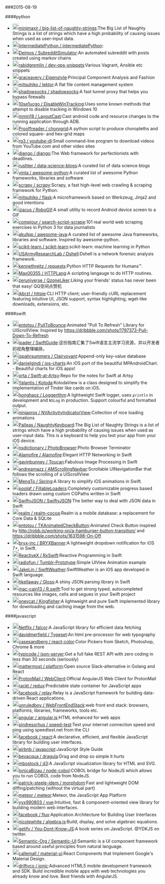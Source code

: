 ###2015-08-19

####python
* <img src='https://avatars3.githubusercontent.com/u/2179708?v=3&s=40' height='20' width='20'>[minimaxir / big-list-of-naughty-strings](https://github.com/minimaxir/big-list-of-naughty-strings):The Big List of Naughty Strings is a list of strings which have a high probability of causing issues when used as user-input data.
* <img src='https://avatars0.githubusercontent.com/u/3696393?v=3&s=40' height='20' width='20'>[IntermediatePython / intermediatePython](https://github.com/IntermediatePython/intermediatePython):
* <img src='https://avatars1.githubusercontent.com/u/9033?v=3&s=40' height='20' width='20'>[Deimos / SubredditSimulator](https://github.com/Deimos/SubredditSimulator):An automated subreddit with posts created using markov chains
* <img src='https://avatars0.githubusercontent.com/u/444906?v=3&s=40' height='20' width='20'>[rabidgremlin / dev-ops-snippets](https://github.com/rabidgremlin/dev-ops-snippets):Various Vagrant, Ansible etc snippets
* <img src='https://avatars1.githubusercontent.com/u/5048800?v=3&s=40' height='20' width='20'>[graceavery / Eigenstyle](https://github.com/graceavery/Eigenstyle):Principal Component Analysis and Fashion
* <img src='https://avatars1.githubusercontent.com/u/7396?v=3&s=40' height='20' width='20'>[mitsuhiko / lektor](https://github.com/mitsuhiko/lektor):A flat file content management system
* <img src='https://avatars0.githubusercontent.com/u/1073082?v=3&s=40' height='20' width='20'>[shadowsocks / shadowsocks](https://github.com/shadowsocks/shadowsocks):A fast tunnel proxy that helps you bypass firewalls
* <img src='https://avatars3.githubusercontent.com/u/605854?v=3&s=40' height='20' width='20'>[10se1ucgo / DisableWinTracking](https://github.com/10se1ucgo/DisableWinTracking):Uses some known methods that attempt to disable tracking in Windows 10
* <img src='https://avatars0.githubusercontent.com/u/748883?v=3&s=40' height='20' width='20'>[mmin18 / LayoutCast](https://github.com/mmin18/LayoutCast):Cast android code and resource changes to the running application through ADB.
* <img src='https://avatars1.githubusercontent.com/u/6461717?v=3&s=40' height='20' width='20'>[Prooffreader / chorogrid](https://github.com/Prooffreader/chorogrid):A python script to produce choropleths and colored square- and hex-grid maps
* <img src='https://avatars1.githubusercontent.com/u/779568?v=3&s=40' height='20' width='20'>[rg3 / youtube-dl](https://github.com/rg3/youtube-dl):Small command-line program to download videos from YouTube.com and other video sites
* <img src='https://avatars3.githubusercontent.com/u/180401?v=3&s=40' height='20' width='20'>[django / django](https://github.com/django/django):The Web framework for perfectionists with deadlines.
* <img src='https://avatars2.githubusercontent.com/u/3187951?v=3&s=40' height='20' width='20'>[rushter / data-science-blogs](https://github.com/rushter/data-science-blogs):A curated list of data science blogs
* <img src='https://avatars3.githubusercontent.com/u/652070?v=3&s=40' height='20' width='20'>[vinta / awesome-python](https://github.com/vinta/awesome-python):A curated list of awesome Python frameworks, libraries and software
* <img src='https://avatars3.githubusercontent.com/u/185212?v=3&s=40' height='20' width='20'>[scrapy / scrapy](https://github.com/scrapy/scrapy):Scrapy, a fast high-level web crawling & scraping framework for Python.
* <img src='https://avatars1.githubusercontent.com/u/7396?v=3&s=40' height='20' width='20'>[mitsuhiko / flask](https://github.com/mitsuhiko/flask):A microframework based on Werkzeug, Jinja2 and good intentions
* <img src='https://avatars1.githubusercontent.com/u/633837?v=3&s=40' height='20' width='20'>[izacus / RoboGif](https://github.com/izacus/RoboGif):A small utility to record Android device screen to a GIF
* <img src='https://avatars1.githubusercontent.com/u/121520?v=3&s=40' height='20' width='20'>[compjour / search-script-scrape](https://github.com/compjour/search-script-scrape):101 real world web scraping exercises in Python 3 for data journalists
* <img src='https://avatars1.githubusercontent.com/u/4538351?v=3&s=40' height='20' width='20'>[akullpp / awesome-java](https://github.com/akullpp/awesome-java):A curated list of awesome Java frameworks, libraries and software. Inspired by awesome-python.
* <img src='https://avatars1.githubusercontent.com/u/89061?v=3&s=40' height='20' width='20'>[scikit-learn / scikit-learn](https://github.com/scikit-learn/scikit-learn):scikit-learn: machine learning in Python
* <img src='https://avatars1.githubusercontent.com/u/9535039?v=3&s=40' height='20' width='20'>[USArmyResearchLab / Dshell](https://github.com/USArmyResearchLab/Dshell):Dshell is a network forensic analysis framework.
* <img src='https://avatars2.githubusercontent.com/u/119893?v=3&s=40' height='20' width='20'>[kennethreitz / requests](https://github.com/kennethreitz/requests):Python HTTP Requests for Humans™.
* <img src='https://avatars0.githubusercontent.com/u/1633507?v=3&s=40' height='20' width='20'>[Max00355 / HTTPLang](https://github.com/Max00355/HTTPLang):A scripting langauge to do HTTP routines.
* <img src='https://avatars2.githubusercontent.com/u/4648756?v=3&s=40' height='20' width='20'>[zeruniverse / QzoneLiker](https://github.com/zeruniverse/QzoneLiker):Liking your friends' status has never been that easy! QQ空间点赞机
* <img src='https://avatars2.githubusercontent.com/u/326885?v=3&s=40' height='20' width='20'>[jkbrzt / httpie](https://github.com/jkbrzt/httpie):CLI HTTP client; user-friendly cURL replacement featuring intuitive UI, JSON support, syntax highlighting, wget-like downloads, extensions, etc.

####swift
* <img src='https://avatars3.githubusercontent.com/u/2075801?v=3&s=40' height='20' width='20'>[entotsu / PullToBounce](https://github.com/entotsu/PullToBounce):Animated "Pull To Refresh" Library for UIScrollView. Inspired by https://dribbble.com/shots/1797373-Pull-Down-To-Refresh
* <img src='https://avatars0.githubusercontent.com/u/373016?v=3&s=40' height='20' width='20'>[ipader / SwiftGuide](https://github.com/ipader/SwiftGuide):这份指南汇集了Swift语言主流学习资源，并以开发者的视角整理编排。
* <img src='https://avatars1.githubusercontent.com/u/432536?v=3&s=40' height='20' width='20'>[jspahrsummers / Clairvoyant](https://github.com/jspahrsummers/Clairvoyant):Append-only key-value database
* <img src='https://avatars1.githubusercontent.com/u/366926?v=3&s=40' height='20' width='20'>[danielgindi / ios-charts](https://github.com/danielgindi/ios-charts):An iOS port of the beautiful MPAndroidChart. - Beautiful charts for iOS apps!
* <img src='https://avatars0.githubusercontent.com/u/49038?v=3&s=40' height='20' width='20'>[orta / Swift-at-Artsy](https://github.com/orta/Swift-at-Artsy):Repo for the notes for Swift at Artsy
* <img src='https://avatars0.githubusercontent.com/u/839819?v=3&s=40' height='20' width='20'>[Yalantis / Koloda](https://github.com/Yalantis/Koloda):KolodaView is a class designed to simplify the implementation of Tinder like cards on iOS.
* <img src='https://avatars0.githubusercontent.com/u/3926785?v=3&s=40' height='20' width='20'>[honghaoz / Loggerithm](https://github.com/honghaoz/Loggerithm):A lightweight Swift logger, uses `println` in development and `NSLog` in production. Support colourful and formatted output.
* <img src='https://avatars0.githubusercontent.com/u/4948012?v=3&s=40' height='20' width='20'>[ninjaprox / NVActivityIndicatorView](https://github.com/ninjaprox/NVActivityIndicatorView):Collection of nice loading animations
* <img src='https://avatars3.githubusercontent.com/u/48797?v=3&s=40' height='20' width='20'>[Palleas / NaughtyKeyboard](https://github.com/Palleas/NaughtyKeyboard):The Big List of Naughty Strings is a list of strings which have a high probability of causing issues when used as user-input data. This is a keyboard to help you test your app from your iOS device.
* <img src='https://avatars1.githubusercontent.com/u/8357630?v=3&s=40' height='20' width='20'>[nsdictionary / PhotoBrowser](https://github.com/nsdictionary/PhotoBrowser):Photo Browser Terminator
* <img src='https://avatars3.githubusercontent.com/u/7659?v=3&s=40' height='20' width='20'>[Alamofire / Alamofire](https://github.com/Alamofire/Alamofire):Elegant HTTP Networking in Swift
* <img src='https://avatars1.githubusercontent.com/u/409207?v=3&s=40' height='20' width='20'>[gavinbunney / Toucan](https://github.com/gavinbunney/Toucan):Fabulous Image Processing in Swift
* <img src='https://avatars0.githubusercontent.com/u/570797?v=3&s=40' height='20' width='20'>[andreamazz / AMScrollingNavbar](https://github.com/andreamazz/AMScrollingNavbar):Scrollable UINavigationBar that follows the scrolling of a UIScrollView
* <img src='https://avatars3.githubusercontent.com/u/1065452?v=3&s=40' height='20' width='20'>[MengTo / Spring](https://github.com/MengTo/Spring):A library to simplify iOS animations in Swift.
* <img src='https://avatars1.githubusercontent.com/u/7887319?v=3&s=40' height='20' width='20'>[poolqf / FillableLoaders](https://github.com/poolqf/FillableLoaders):Completely customizable progress based loaders drawn using custom CGPaths written in Swift
* <img src='https://avatars0.githubusercontent.com/u/272929?v=3&s=40' height='20' width='20'>[SwiftyJSON / SwiftyJSON](https://github.com/SwiftyJSON/SwiftyJSON):The better way to deal with JSON data in Swift
* <img src='https://avatars1.githubusercontent.com/u/474794?v=3&s=40' height='20' width='20'>[realm / realm-cocoa](https://github.com/realm/realm-cocoa):Realm is a mobile database: a replacement for Core Data & SQLite
* <img src='https://avatars3.githubusercontent.com/u/2075801?v=3&s=40' height='20' width='20'>[entotsu / TKAnimatedCheckButton](https://github.com/entotsu/TKAnimatedCheckButton):Animated Check Button inspired by http://robb.is/working-on/a-hamburger-button-transition/ and https://dribbble.com/shots/1631598-On-Off
* <img src='https://avatars0.githubusercontent.com/u/853032?v=3&s=40' height='20' width='20'>[bryx-inc / BRYXBanner](https://github.com/bryx-inc/BRYXBanner):A lightweight dropdown notification for iOS 7+, in Swift.
* <img src='https://avatars3.githubusercontent.com/u/1641148?v=3&s=40' height='20' width='20'>[ReactiveX / RxSwift](https://github.com/ReactiveX/RxSwift):Reactive Programming in Swift
* <img src='None' height='20' width='20'>[radiofun / Tumblr-Prototype](https://github.com/radiofun/Tumblr-Prototype):Simple UIView Animation example
* <img src='https://avatars2.githubusercontent.com/u/573856?v=3&s=40' height='20' width='20'>[JakeLin / SwiftWeather](https://github.com/JakeLin/SwiftWeather):SwiftWeather is an iOS app developed in Swift language.
* <img src='https://avatars2.githubusercontent.com/u/5456481?v=3&s=40' height='20' width='20'>[hkellaway / Gloss](https://github.com/hkellaway/Gloss):A shiny JSON parsing library in Swift
* <img src='https://avatars0.githubusercontent.com/u/618233?v=3&s=40' height='20' width='20'>[mac-cain13 / R.swift](https://github.com/mac-cain13/R.swift):Tool to get strong typed, autocompleted resources like images, cells and segues in your Swift project
* <img src='https://avatars1.githubusercontent.com/u/1019875?v=3&s=40' height='20' width='20'>[onevcat / Kingfisher](https://github.com/onevcat/Kingfisher):A lightweight and pure Swift implemented library for downloading and caching image from the web.

####javascript
* <img src='https://avatars1.githubusercontent.com/u/4458174?v=3&s=40' height='20' width='20'>[Netflix / falcor](https://github.com/Netflix/falcor):A JavaScript library for efficient data fetching
* <img src='https://avatars1.githubusercontent.com/u/747928?v=3&s=40' height='20' width='20'>[davidmerfield / Typeset](https://github.com/davidmerfield/Typeset):An html pre-proces­sor for web ty­pog­ra­phy
* <img src='https://avatars1.githubusercontent.com/u/4633636?v=3&s=40' height='20' width='20'>[casesandberg / react-color](https://github.com/casesandberg/react-color):Color Pickers from Sketch, Photoshop, Chrome & more
* <img src='https://avatars2.githubusercontent.com/u/5502029?v=3&s=40' height='20' width='20'>[typicode / json-server](https://github.com/typicode/json-server):Get a full fake REST API with zero coding in less than 30 seconds (seriously)
* <img src='https://avatars1.githubusercontent.com/u/1431746?v=3&s=40' height='20' width='20'>[mattermost / platform](https://github.com/mattermost/platform):Open source Slack-alternative in Golang and React
* <img src='https://avatars0.githubusercontent.com/u/271327?v=3&s=40' height='20' width='20'>[ProtonMail / WebClient](https://github.com/ProtonMail/WebClient):Official AngularJS Web Client for ProtonMail
* <img src='https://avatars3.githubusercontent.com/u/810438?v=3&s=40' height='20' width='20'>[rackt / redux](https://github.com/rackt/redux):Predictable state container for JavaScript apps
* <img src='https://avatars2.githubusercontent.com/u/55161?v=3&s=40' height='20' width='20'>[facebook / relay](https://github.com/facebook/relay):Relay is a JavaScript framework for building data-driven React applications.
* <img src='https://avatars2.githubusercontent.com/u/2398785?v=3&s=40' height='20' width='20'>[unruledboy / WebFrontEndStack](https://github.com/unruledboy/WebFrontEndStack):web front end stack: browsers, platforms, libraries, frameworks, tools etc.
* <img src='https://avatars3.githubusercontent.com/u/216296?v=3&s=40' height='20' width='20'>[angular / angular.js](https://github.com/angular/angular.js):HTML enhanced for web apps
* <img src='https://avatars0.githubusercontent.com/u/170270?v=3&s=40' height='20' width='20'>[sindresorhus / speed-test](https://github.com/sindresorhus/speed-test):Test your internet connection speed and ping using speedtest.net from the CLI
* <img src='https://avatars3.githubusercontent.com/u/8445?v=3&s=40' height='20' width='20'>[facebook / react](https://github.com/facebook/react):A declarative, efficient, and flexible JavaScript library for building user interfaces.
* <img src='https://avatars1.githubusercontent.com/u/339208?v=3&s=40' height='20' width='20'>[airbnb / javascript](https://github.com/airbnb/javascript):JavaScript Style Guide
* <img src='https://avatars3.githubusercontent.com/u/934293?v=3&s=40' height='20' width='20'>[bevacqua / dragula](https://github.com/bevacqua/dragula):Drag and drop so simple it hurts
* <img src='https://avatars2.githubusercontent.com/u/230541?v=3&s=40' height='20' width='20'>[mbostock / d3](https://github.com/mbostock/d3):A JavaScript visualization library for HTML and SVG.
* <img src='https://avatars2.githubusercontent.com/u/2864371?v=3&s=40' height='20' width='20'>[IonicaBizau / node-cobol](https://github.com/IonicaBizau/node-cobol):COBOL bridge for NodeJS which allows you to run COBOL code from NodeJS.
* <img src='https://avatars3.githubusercontent.com/u/978214?v=3&s=40' height='20' width='20'>[patrick-steele-idem / morphdom](https://github.com/patrick-steele-idem/morphdom):Fast and lightweight DOM diffing/patching (without the virtual part)
* <img src='https://avatars1.githubusercontent.com/u/16724?v=3&s=40' height='20' width='20'>[meteor / meteor](https://github.com/meteor/meteor):Meteor, the JavaScript App Platform
* <img src='https://avatars1.githubusercontent.com/u/499550?v=3&s=40' height='20' width='20'>[yyx990803 / vue](https://github.com/yyx990803/vue):Intuitive, fast & component-oriented view library for building modern web interfaces.
* <img src='https://avatars2.githubusercontent.com/u/169760?v=3&s=40' height='20' width='20'>[facebook / flux](https://github.com/facebook/flux):Application Architecture for Building User Interfaces
* <img src='https://avatars2.githubusercontent.com/u/7498009?v=3&s=40' height='20' width='20'>[nicolewhite / algebra.js](https://github.com/nicolewhite/algebra.js):Build, display, and solve algebraic equations.
* <img src='https://avatars0.githubusercontent.com/u/150330?v=3&s=40' height='20' width='20'>[getify / You-Dont-Know-JS](https://github.com/getify/You-Dont-Know-JS):A book series on JavaScript. @YDKJS on twitter.
* <img src='https://avatars0.githubusercontent.com/u/23123?v=3&s=40' height='20' width='20'>[Semantic-Org / Semantic-UI](https://github.com/Semantic-Org/Semantic-UI):Semantic is a UI component framework based around useful principles from natural language.
* <img src='https://avatars0.githubusercontent.com/u/2007468?v=3&s=40' height='20' width='20'>[callemall / material-ui](https://github.com/callemall/material-ui):React Components that Implement Google's Material Design.
* <img src='https://avatars2.githubusercontent.com/u/1265995?v=3&s=40' height='20' width='20'>[driftyco / ionic](https://github.com/driftyco/ionic):Advanced HTML5 mobile development framework and SDK. Build incredible mobile apps with web technologies you already know and love. Best friends with AngularJS.
